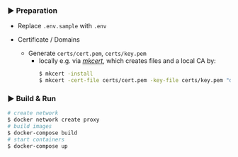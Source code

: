### ▶ Preparation

- Replace `.env.sample` with `.env`
- Certificate / Domains

  - Generate `certs/cert.pem`, `certs/key.pem `
    - locally e.g. via [_mkcert_](https://github.com/FiloSottile/mkcert), which creates files and a local CA by:
      ```bash
      $ mkcert -install
      $ mkcert -cert-file certs/cert.pem -key-file certs/key.pem "docker.localhost" "*.docker.localhost"
      ```

### ▶ Build & Run

```bash
# create network
$ docker network create proxy
# build images
$ docker-compose build
# start containers
$ docker-compose up
```
